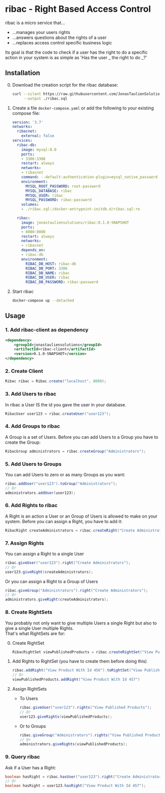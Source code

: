 # ribac - Right Based Access Control
ribac is a micro service that...
* ...manages your users rights
* ...answers questions about the rights of a user
* ...replaces access control specific business logic

Its goal is that the code to check if a user has the right to do a specific action in your system is as simple as 'Has the user _ the right to do _?'

## Installation
0. Download the creation script for the ribac database:
    ```bash
    curl --silent https://raw.githubusercontent.com/JonasTaulienSolutions/ribac/master/ribac.sql \
         --output ./ribac.sql
    ```

0. Create a file `docker-compose.yaml` or add the following to your existing compose file:
    ```yaml
    version: '3.7'
    networks:
      ribacnet:
        external: false
    services:
      ribac-db:
        image: mysql:8.0
        ports:
        - 3306:3306
        restart: always
        networks:
        - ribacnet
        command: --default-authentication-plugin=mysql_native_password
        environment:
          MYSQL_ROOT_PASSWORD: root-password
          MYSQL_DATABASE: ribac
          MYSQL_USER: ribac
          MYSQL_PASSWORD: ribac-password
        volumes:
        - ./ribac.sql:/docker-entrypoint-initdb.d/ribac.sql:ro
    
      ribac:
        image: jonastauliensolutions/ribac:0.1.0-SNAPSHOT
        ports:
        - 8080:8080
        restart: always
        networks:
        - ribacnet
        depends_on:
        - ribac-db
        environment:
          RIBAC_DB_HOST: ribac-db
          RIBAC_DB_PORT: 3306
          RIBAC_DB_NAME: ribac
          RIBAC_DB_USER: ribac
          RIBAC_DB_PASSWORD: ribac-password
    ```

0. Start ribac
    ```bash
    docker-compose up --detached
    ```

## Usage
### 1. Add ribac-client as dependency
```xml
<dependency>
    <groupId>jonastauliensolutions</groupId>
    <artifactId>ribac-client</artifactId>
    <version>0.1.0-SNAPSHOT</version>
</dependency>
```

### 2. Create Client
```java
Ribac ribac = Ribac.create("localhost", 8080);
```

### 3. Add Users to ribac
In ribac a User IS the id you gave the user in your database.
```java
RibacUser user123 = ribac.createUser("user123");
```

### 4. Add Groups to ribac
A Group is a set of Users. Before you can add Users to a Group you have to create the Group:
```java
RibacGroup administrators = ribac.createGroup("Administrators");
```

### 5. Add Users to Groups
You can add Users to zero or as many Groups as you want:
```java
ribac.addUser("user123").toGroup("Administrators");
// Or
administrators.addUser(user123);
```

### 6. Add Rights to ribac
A Right is an action a User or an Group of Users is allowed to make on your system.
Before you can assign a Right, you have to add it:
```java
RibacRight createAdministrators = ribac.createRight("Create Administrators");
```

### 7. Assign Rights
You can assign a Right to a single User
```java
ribac.giveUser("user123").right("Create Administrators");
// Or
user123.giveRight(createAdministrators);
```

Or you can assign a Right to a Group of Users
```java
ribac.giveGroup("Administrators").right("Create Administrators");
// Or
administrators.giveRight(createAdministrators);
```

### 8. Create RightSets
You probably not only want to give multiple Users a single Right but also to give a single User multiple Rights.  
That's what RightSets are for:

0. Create RightSet
    ```java
    RibacRightSet viewPublishedProducts = ribac.createRightSet("View Published Products");
    ```

0. Add Rights to RightSet (you have to create them before doing this)
    ```java
    ribac.addRight("View Product With Id 456").toRightSet("View Published Products");
    // Or
    viewPublishedProducts.addRight("View Product With Id 457")
    ```

0. Assign RightSets
    * To Users
        ```java
        ribac.giveUser("user123").rights("View Published Products");
        // Or
        user123.giveRights(viewPublishedProducts);
        ```
    * Or to Groups
        ```java
        ribac.giveGroup("Administrators").rights("View Published Products");
        // Or
        administrators.giveRights(viewPublishedProducts);
        ```


### 9. Query ribac
Ask if a User has a Right:
```java
boolean hasRight = ribac.hasUser("user123").right("Create Administrators");
// Or
boolean hasRight = user123.hasRight("View Product With Id 457");
```